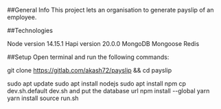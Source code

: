 ##General Info
This project lets an organisation to generate payslip of an employee.

##Technologies

Node version 14.15.1
Hapi version 20.0.0
MongoDB
Mongoose
Redis

##Setup
Open terminal and run the following commands:

git clone https://gitlab.com/akash72/payslip && cd payslip

sudo apt update
sudo apt install nodejs
sudo apt install npm
cp dev.sh.default dev.sh and put the database url
npm install --global yarn
yarn install
source run.sh